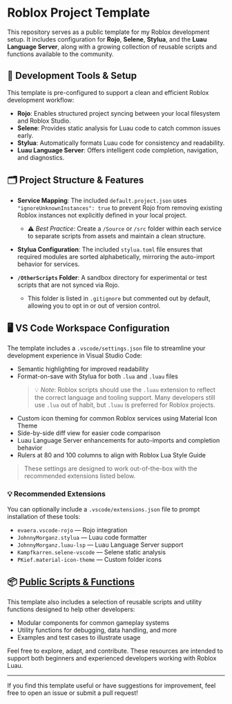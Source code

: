 # Roblox Project Template

This repository serves as a public template for my Roblox development setup. It includes configuration for **Rojo**, **Selene**, **Stylua**, and the **Luau Language Server**, along with a growing collection of reusable scripts and functions available to the community.

## 🔧 Development Tools & Setup

This template is pre-configured to support a clean and efficient Roblox development workflow:

- **Rojo**: Enables structured project syncing between your local filesystem and Roblox Studio.
- **Selene**: Provides static analysis for Luau code to catch common issues early.
- **Stylua**: Automatically formats Luau code for consistency and readability.
- **Luau Language Server**: Offers intelligent code completion, navigation, and diagnostics.

## 🗂️ Project Structure & Features

- **Service Mapping**: The included `default.project.json` uses `"ignoreUnknownInstances": true` to prevent Rojo from removing existing Roblox instances not explicitly defined in your local project.  
  - ⚠️ *Best Practice*: Create a `/Source` or `/src` folder within each service to separate scripts from assets and maintain a clean structure.

- **Stylua Configuration**: The included `stylua.toml` file ensures that required modules are sorted alphabetically, mirroring the auto-import behavior for services.

- **`/OtherScripts` Folder**: A sandbox directory for experimental or test scripts that are not synced via Rojo.  
  - This folder is listed in `.gitignore` but commented out by default, allowing you to opt in or out of version control.

## 🖥️ VS Code Workspace Configuration

The template includes a `.vscode/settings.json` file to streamline your development experience in Visual Studio Code:

- Semantic highlighting for improved readability
- Format-on-save with Stylua for both `.lua` and `.luau` files  
  > 💡 *Note*: Roblox scripts should use the `.luau` extension to reflect the correct language and tooling support. Many developers still use `.lua` out of habit, but `.luau` is preferred for Roblox projects.
- Custom icon theming for common Roblox services using Material Icon Theme
- Side-by-side diff view for easier code comparison
- Luau Language Server enhancements for auto-imports and completion behavior
- Rulers at 80 and 100 columns to align with Roblox Lua Style Guide

> These settings are designed to work out-of-the-box with the recommended extensions listed below.

### 💡 Recommended Extensions

You can optionally include a `.vscode/extensions.json` file to prompt installation of these tools:

- `evaera.vscode-rojo` — Rojo integration
- `JohnnyMorganz.stylua` — Luau code formatter
- `JohnnyMorganz.luau-lsp` — Luau Language Server support
- `Kampfkarren.selene-vscode` — Selene static analysis
- `PKief.material-icon-theme` — Custom folder icons

## 📦 [Public Scripts & Functions](/PublicModules/)

This template also includes a selection of reusable scripts and utility functions designed to help other developers:

- Modular components for common gameplay systems
- Utility functions for debugging, data handling, and more
- Examples and test cases to illustrate usage

Feel free to explore, adapt, and contribute. These resources are intended to support both beginners and experienced developers working with Roblox Luau.

---

If you find this template useful or have suggestions for improvement, feel free to open an issue or submit a pull request!
